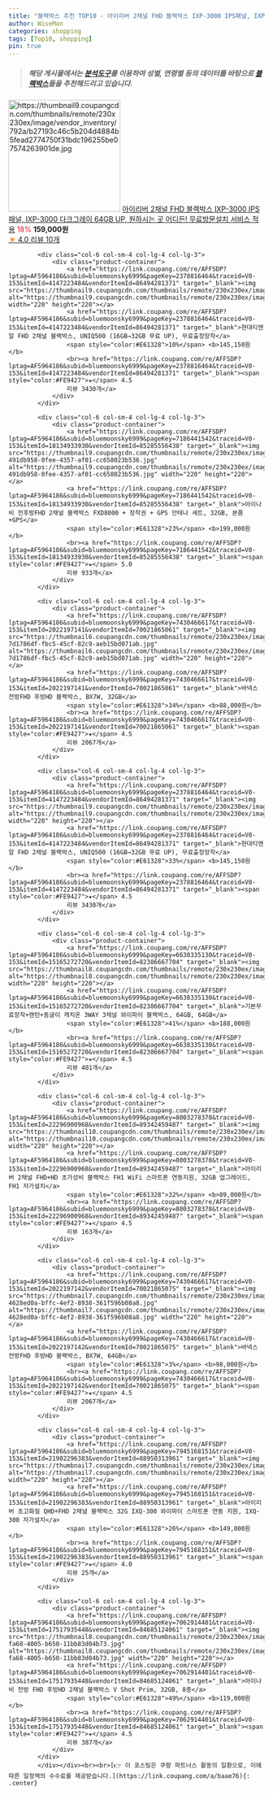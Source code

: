 ```yaml
---
title: "블랙박스 추천 TOP10 - 아이리버 2채널 FHD 블랙박스 IXP-3000 IPS패널, IXP-3000 다크그레이 64GB UP, 원하시는 곳 어디든!"
author: WiseMan
categories: shopping
tags: [Top10, shopping]
pin: true
---
```


> ##### 해당 게시물에서는 [**분석도구**](https://itemscout.io/)를 이용하여 **성별**, **연령별** 등의 데이터를 바탕으로 [**블랙박스**](https://link.coupang.com/a/baae76)들을 추천해드리고 있습니다.
<div class="container"><div class="row">
            <div class="col-6 col-sm-4 col-lg-4 col-lg-3">
                <div class="product-container">
                    <a href="https://link.coupang.com/re/AFFSDP?lptag=AF5964186&subid=bluemoonsky6999&pageKey=8026485457&traceid=V0-153&itemId=22433399971&vendorItemId=89478015410" target="_blank"><img src="https://thumbnail9.coupangcdn.com/thumbnails/remote/230x230ex/image/vendor_inventory/792a/b27193c46c5b204d4884b5fead2774750f31bdc196255be07574263901de.jpg" alt="https://thumbnail9.coupangcdn.com/thumbnails/remote/230x230ex/image/vendor_inventory/792a/b27193c46c5b204d4884b5fead2774750f31bdc196255be07574263901de.jpg" width="220" height="220"></a>
                    <a href="https://link.coupang.com/re/AFFSDP?lptag=AF5964186&subid=bluemoonsky6999&pageKey=8026485457&traceid=V0-153&itemId=22433399971&vendorItemId=89478015410" target="_blank">아이리버 2채널 FHD 블랙박스 IXP-3000 IPS패널, IXP-3000 다크그레이 64GB UP, 원하시는 곳 어디든! 무료방문설치 서비스 적용</a>
                    <span style="color:#E61328">18%</span> <b>159,000원</b>
                    <br><a href="https://link.coupang.com/re/AFFSDP?lptag=AF5964186&subid=bluemoonsky6999&pageKey=8026485457&traceid=V0-153&itemId=22433399971&vendorItemId=89478015410" target="_blank"><span style="color:#FE9427">★</span> 4.0
                    리뷰 10개</a>
                </div>
            </div>
            
            <div class="col-6 col-sm-4 col-lg-4 col-lg-3">
                <div class="product-container">
                    <a href="https://link.coupang.com/re/AFFSDP?lptag=AF5964186&subid=bluemoonsky6999&pageKey=2378816464&traceid=V0-153&itemId=4147223484&vendorItemId=86494281371" target="_blank"><img src="https://thumbnail9.coupangcdn.com/thumbnails/remote/230x230ex/image/vendor_inventory/696f/74aaf394b5f07c7b5c68bb8a83ed6fc909ef12d426c79dbf1cc61e200be5.jpg" alt="https://thumbnail9.coupangcdn.com/thumbnails/remote/230x230ex/image/vendor_inventory/696f/74aaf394b5f07c7b5c68bb8a83ed6fc909ef12d426c79dbf1cc61e200be5.jpg" width="220" height="220"></a>
                    <a href="https://link.coupang.com/re/AFFSDP?lptag=AF5964186&subid=bluemoonsky6999&pageKey=2378816464&traceid=V0-153&itemId=4147223484&vendorItemId=86494281371" target="_blank">현대티앤알 FHD 2채널 블랙박스, UNIQ500 (16GB→32GB 무료 UP), 무료출장장착</a>
                    <span style="color:#E61328">10%</span> <b>145,150원</b>
                    <br><a href="https://link.coupang.com/re/AFFSDP?lptag=AF5964186&subid=bluemoonsky6999&pageKey=2378816464&traceid=V0-153&itemId=4147223484&vendorItemId=86494281371" target="_blank"><span style="color:#FE9427">★</span> 4.5
                    리뷰 3430개</a>
                </div>
            </div>
            
            <div class="col-6 col-sm-4 col-lg-4 col-lg-3">
                <div class="product-container">
                    <a href="https://link.coupang.com/re/AFFSDP?lptag=AF5964186&subid=bluemoonsky6999&pageKey=7186441542&traceid=V0-153&itemId=18134933930&vendorItemId=85285556438" target="_blank"><img src="https://thumbnail9.coupangcdn.com/thumbnails/remote/230x230ex/image/retail/images/290198599697226-491db958-0fee-4357-af01-cc658023b536.jpg" alt="https://thumbnail9.coupangcdn.com/thumbnails/remote/230x230ex/image/retail/images/290198599697226-491db958-0fee-4357-af01-cc658023b536.jpg" width="220" height="220"></a>
                    <a href="https://link.coupang.com/re/AFFSDP?lptag=AF5964186&subid=bluemoonsky6999&pageKey=7186441542&traceid=V0-153&itemId=18134933930&vendorItemId=85285556438" target="_blank">아이나비 전후방FHD 2채널 블랙박스 FXD8000 + 장착권 + GPS 안테나 세트, 32GB, 본품+GPS</a>
                    <span style="color:#E61328">23%</span> <b>199,000원</b>
                    <br><a href="https://link.coupang.com/re/AFFSDP?lptag=AF5964186&subid=bluemoonsky6999&pageKey=7186441542&traceid=V0-153&itemId=18134933930&vendorItemId=85285556438" target="_blank"><span style="color:#FE9427">★</span> 5.0
                    리뷰 933개</a>
                </div>
            </div>
            
            <div class="col-6 col-sm-4 col-lg-4 col-lg-3">
                <div class="product-container">
                    <a href="https://link.coupang.com/re/AFFSDP?lptag=AF5964186&subid=bluemoonsky6999&pageKey=7430466617&traceid=V0-153&itemId=2022197141&vendorItemId=70021865061" target="_blank"><img src="https://thumbnail6.coupangcdn.com/thumbnails/remote/230x230ex/image/retail/images/3636022995726796-7d1786df-fbc5-45cf-82c9-aeb15bd071ab.jpg" alt="https://thumbnail6.coupangcdn.com/thumbnails/remote/230x230ex/image/retail/images/3636022995726796-7d1786df-fbc5-45cf-82c9-aeb15bd071ab.jpg" width="220" height="220"></a>
                    <a href="https://link.coupang.com/re/AFFSDP?lptag=AF5964186&subid=bluemoonsky6999&pageKey=7430466617&traceid=V0-153&itemId=2022197141&vendorItemId=70021865061" target="_blank">바넥스 전방FHD 후방HD 블랙박스, BX7W, 32GB</a>
                    <span style="color:#E61328">34%</span> <b>88,000원</b>
                    <br><a href="https://link.coupang.com/re/AFFSDP?lptag=AF5964186&subid=bluemoonsky6999&pageKey=7430466617&traceid=V0-153&itemId=2022197141&vendorItemId=70021865061" target="_blank"><span style="color:#FE9427">★</span> 4.5
                    리뷰 2067개</a>
                </div>
            </div>
            
            <div class="col-6 col-sm-4 col-lg-4 col-lg-3">
                <div class="product-container">
                    <a href="https://link.coupang.com/re/AFFSDP?lptag=AF5964186&subid=bluemoonsky6999&pageKey=2378816464&traceid=V0-153&itemId=4147223484&vendorItemId=86494281371" target="_blank"><img src="https://thumbnail9.coupangcdn.com/thumbnails/remote/230x230ex/image/vendor_inventory/696f/74aaf394b5f07c7b5c68bb8a83ed6fc909ef12d426c79dbf1cc61e200be5.jpg" alt="https://thumbnail9.coupangcdn.com/thumbnails/remote/230x230ex/image/vendor_inventory/696f/74aaf394b5f07c7b5c68bb8a83ed6fc909ef12d426c79dbf1cc61e200be5.jpg" width="220" height="220"></a>
                    <a href="https://link.coupang.com/re/AFFSDP?lptag=AF5964186&subid=bluemoonsky6999&pageKey=2378816464&traceid=V0-153&itemId=4147223484&vendorItemId=86494281371" target="_blank">현대티앤알 FHD 2채널 블랙박스, UNIQ500 (16GB→32GB 무료 UP), 무료출장장착</a>
                    <span style="color:#E61328">33%</span> <b>145,150원</b>
                    <br><a href="https://link.coupang.com/re/AFFSDP?lptag=AF5964186&subid=bluemoonsky6999&pageKey=2378816464&traceid=V0-153&itemId=4147223484&vendorItemId=86494281371" target="_blank"><span style="color:#FE9427">★</span> 4.5
                    리뷰 3430개</a>
                </div>
            </div>
            
            <div class="col-6 col-sm-4 col-lg-4 col-lg-3">
                <div class="product-container">
                    <a href="https://link.coupang.com/re/AFFSDP?lptag=AF5964186&subid=bluemoonsky6999&pageKey=6638335130&traceid=V0-153&itemId=15165272720&vendorItemId=82386667704" target="_blank"><img src="https://thumbnail8.coupangcdn.com/thumbnails/remote/230x230ex/image/vendor_inventory/4157/776f7c6b80d8f31bf10c1cfa395ebff9dc94b7cb9c5a85c654266e22b645.jpg" alt="https://thumbnail8.coupangcdn.com/thumbnails/remote/230x230ex/image/vendor_inventory/4157/776f7c6b80d8f31bf10c1cfa395ebff9dc94b7cb9c5a85c654266e22b645.jpg" width="220" height="220"></a>
                    <a href="https://link.coupang.com/re/AFFSDP?lptag=AF5964186&subid=bluemoonsky6999&pageKey=6638335130&traceid=V0-153&itemId=15165272720&vendorItemId=82386667704" target="_blank">기본무료장착+랜턴+동글이 캐치온 3WAY 3채널 와이파이 블랙박스, 64GB, 64GB</a>
                    <span style="color:#E61328">41%</span> <b>188,000원</b>
                    <br><a href="https://link.coupang.com/re/AFFSDP?lptag=AF5964186&subid=bluemoonsky6999&pageKey=6638335130&traceid=V0-153&itemId=15165272720&vendorItemId=82386667704" target="_blank"><span style="color:#FE9427">★</span> 4.5
                    리뷰 401개</a>
                </div>
            </div>
            
            <div class="col-6 col-sm-4 col-lg-4 col-lg-3">
                <div class="product-container">
                    <a href="https://link.coupang.com/re/AFFSDP?lptag=AF5964186&subid=bluemoonsky6999&pageKey=8003278378&traceid=V0-153&itemId=22296900968&vendorItemId=89342459487" target="_blank"><img src="https://thumbnail10.coupangcdn.com/thumbnails/remote/230x230ex/image/vendor_inventory/23af/c3dfecaeebbf73f41763a577fe536a197033c1125a1ffb0242667b2edac0.jpg" alt="https://thumbnail10.coupangcdn.com/thumbnails/remote/230x230ex/image/vendor_inventory/23af/c3dfecaeebbf73f41763a577fe536a197033c1125a1ffb0242667b2edac0.jpg" width="220" height="220"></a>
                    <a href="https://link.coupang.com/re/AFFSDP?lptag=AF5964186&subid=bluemoonsky6999&pageKey=8003278378&traceid=V0-153&itemId=22296900968&vendorItemId=89342459487" target="_blank">아이리버 2채널 FHD+HD 초가성비 블랙박스 FH1 WiFi 스마트폰 연동지원, 32GB 업그레이드, FH1 자가설치</a>
                    <span style="color:#E61328">32%</span> <b>89,000원</b>
                    <br><a href="https://link.coupang.com/re/AFFSDP?lptag=AF5964186&subid=bluemoonsky6999&pageKey=8003278378&traceid=V0-153&itemId=22296900968&vendorItemId=89342459487" target="_blank"><span style="color:#FE9427">★</span> 4.5
                    리뷰 163개</a>
                </div>
            </div>
            
            <div class="col-6 col-sm-4 col-lg-4 col-lg-3">
                <div class="product-container">
                    <a href="https://link.coupang.com/re/AFFSDP?lptag=AF5964186&subid=bluemoonsky6999&pageKey=7430466617&traceid=V0-153&itemId=2022197142&vendorItemId=70021865075" target="_blank"><img src="https://thumbnail7.coupangcdn.com/thumbnails/remote/230x230ex/image/retail/images/928432927132101-4628ed0a-bffc-4ef2-8938-361f596b08a8.jpg" alt="https://thumbnail7.coupangcdn.com/thumbnails/remote/230x230ex/image/retail/images/928432927132101-4628ed0a-bffc-4ef2-8938-361f596b08a8.jpg" width="220" height="220"></a>
                    <a href="https://link.coupang.com/re/AFFSDP?lptag=AF5964186&subid=bluemoonsky6999&pageKey=7430466617&traceid=V0-153&itemId=2022197142&vendorItemId=70021865075" target="_blank">바넥스 전방FHD 후방HD 블랙박스, BX7W, 64GB</a>
                    <span style="color:#E61328">3%</span> <b>98,000원</b>
                    <br><a href="https://link.coupang.com/re/AFFSDP?lptag=AF5964186&subid=bluemoonsky6999&pageKey=7430466617&traceid=V0-153&itemId=2022197142&vendorItemId=70021865075" target="_blank"><span style="color:#FE9427">★</span> 4.5
                    리뷰 2067개</a>
                </div>
            </div>
            
            <div class="col-6 col-sm-4 col-lg-4 col-lg-3">
                <div class="product-container">
                    <a href="https://link.coupang.com/re/AFFSDP?lptag=AF5964186&subid=bluemoonsky6999&pageKey=7945168151&traceid=V0-153&itemId=21902296383&vendorItemId=88950313961" target="_blank"><img src="https://thumbnail7.coupangcdn.com/thumbnails/remote/230x230ex/image/vendor_inventory/0e1c/026421a90300dcc50f23213433420a645d56428513a9d63164b26085bc86.jpg" alt="https://thumbnail7.coupangcdn.com/thumbnails/remote/230x230ex/image/vendor_inventory/0e1c/026421a90300dcc50f23213433420a645d56428513a9d63164b26085bc86.jpg" width="220" height="220"></a>
                    <a href="https://link.coupang.com/re/AFFSDP?lptag=AF5964186&subid=bluemoonsky6999&pageKey=7945168151&traceid=V0-153&itemId=21902296383&vendorItemId=88950313961" target="_blank">아이리버 초고화질 QHD+FHD 2채널 블랙박스 32G IXQ-300 와이파이 스마트폰 연동 지원, IXQ-300 자가설치</a>
                    <span style="color:#E61328">26%</span> <b>149,000원</b>
                    <br><a href="https://link.coupang.com/re/AFFSDP?lptag=AF5964186&subid=bluemoonsky6999&pageKey=7945168151&traceid=V0-153&itemId=21902296383&vendorItemId=88950313961" target="_blank"><span style="color:#FE9427">★</span> 4.0
                    리뷰 25개</a>
                </div>
            </div>
            
            <div class="col-6 col-sm-4 col-lg-4 col-lg-3">
                <div class="product-container">
                    <a href="https://link.coupang.com/re/AFFSDP?lptag=AF5964186&subid=bluemoonsky6999&pageKey=7062914401&traceid=V0-153&itemId=17517935448&vendorItemId=84685124061" target="_blank"><img src="https://thumbnail8.coupangcdn.com/thumbnails/remote/230x230ex/image/retail/images/2023/01/13/11/8/8af06ddb-fa68-4005-b650-11bb83d04b73.jpg" alt="https://thumbnail8.coupangcdn.com/thumbnails/remote/230x230ex/image/retail/images/2023/01/13/11/8/8af06ddb-fa68-4005-b650-11bb83d04b73.jpg" width="220" height="220"></a>
                    <a href="https://link.coupang.com/re/AFFSDP?lptag=AF5964186&subid=bluemoonsky6999&pageKey=7062914401&traceid=V0-153&itemId=17517935448&vendorItemId=84685124061" target="_blank">아이나비 전방 FHD 후방HD 2채널 블랙박스 V Shot Prim, 32GB, 8종</a>
                    <span style="color:#E61328">49%</span> <b>119,000원</b>
                    <br><a href="https://link.coupang.com/re/AFFSDP?lptag=AF5964186&subid=bluemoonsky6999&pageKey=7062914401&traceid=V0-153&itemId=17517935448&vendorItemId=84685124061" target="_blank"><span style="color:#FE9427">★</span> 4.5
                    리뷰 387개</a>
                </div>
            </div>
            </div></div><br><br>[👉 이 포스팅은 쿠팡 파트너스 활동의 일환으로, 이에 따른 일정액의 수수료를 제공받습니다.](https://link.coupang.com/a/baae76){: .center}